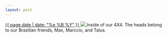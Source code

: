 ```yaml
---
layout: post
---
```


<p>
  <a href="/142">
    <time>{{ page.date | date: "%e %B %Y" }}</time>
    <img src="https://s3.amazonaws.com/life.aaronjgreenberg.com/142.jpg">
  </a>
  Inside of our 4X4. The heads belong to our Brazilian friends, Max, Marccio, and Talus.
</p>
